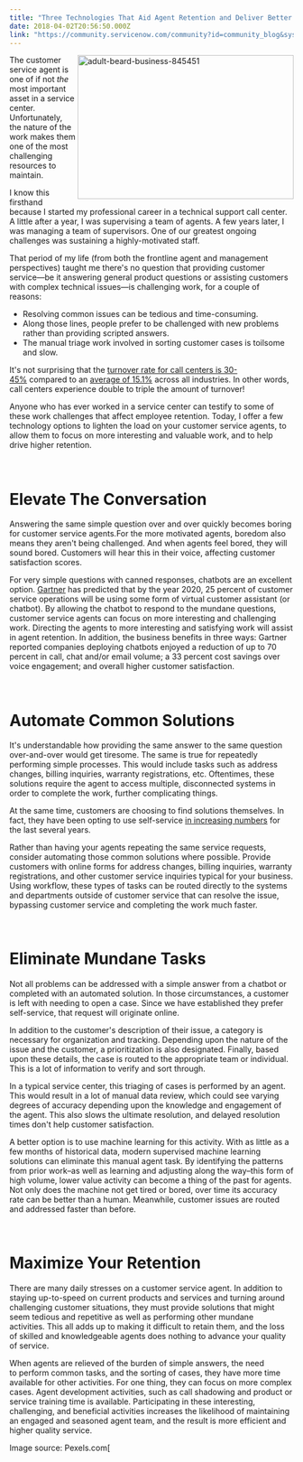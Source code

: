 ```yaml
---
title: "Three Technologies That Aid Agent Retention and Deliver Better Customer Service"
date: 2018-04-02T20:56:50.000Z
link: "https://community.servicenow.com/community?id=community_blog&sys_id=06ec8420db5d57c42d1efb651f961957"
---
```

<p><img class="alignnone  wp-image-3120" src="https://insightsincustomerservice.files.wordpress.com/2018/04/adult-beard-business-845451.jpg" alt="adult-beard-business-845451" width="383" height="255" align="right" />The customer service agent is one of if not <em>the</em> most important asset in a service center. Unfortunately, the nature of the work makes them one of the most challenging resources to maintain.</p>
<p>I know this firsthand because I started my professional career in a technical support call center. A little after a year, I was supervising a team of agents. A few years later, I was managing a team of supervisors. One of our greatest ongoing challenges was sustaining a highly-motivated staff.</p>
<p>That period of my life (from both the frontline agent and management perspectives) taught me there&#39;s no question that providing customer service—be it answering general product questions or assisting customers with complex technical issues—is challenging work, for a couple of reasons:</p>
<ul><li>Resolving common issues can be tedious and time-consuming.</li><li>Along those lines, people prefer to be challenged with new problems rather than providing scripted answers.</li><li>The manual triage work involved in sorting customer cases is toilsome and slow.</li></ul>
<p>It&#39;s not surprising that the <a title="w.qatc.org/winter-2015-connection/exploring-call-center-turnover-numbers/" href="http://www.qatc.org/winter-2015-connection/exploring-call-center-turnover-numbers/" rel="nofollow">turnover rate for call centers is 30-45%</a> compared to an <a title="ww.linkedin.com/pulse/does-your-organization-have-healthy-employee-turnover-somayeh-khataee" href="https://www.linkedin.com/pulse/does-your-organization-have-healthy-employee-turnover-somayeh-khataee" rel="nofollow">average of 15.1%</a> across all industries. In other words, call centers experience double to triple the amount of turnover!</p>
<p>Anyone who has ever worked in a service center can testify to some of these work challenges that affect employee retention. Today, I offer a few technology options to lighten the load on your customer service agents, to allow them to focus on more interesting and valuable work, and to help drive higher retention.</p>
<p> </p>
<h1>Elevate The Conversation</h1>
<p>Answering the same simple question over and over quickly becomes boring for customer service agents.For the more motivated agents, boredom also means they aren&#39;t being challenged. And when agents feel bored, they will sound bored. Customers will hear this in their voice, affecting customer satisfaction scores.</p>
<p>For very simple questions with canned responses, chatbots are an excellent option. <a href="https://www.gartner.com/newsroom/id/3858564" rel="nofollow">Gartner</a> has predicted that by the year 2020, 25 percent of customer service operations will be using some form of virtual customer assistant (or chatbot). By allowing the chatbot to respond to the mundane questions, customer service agents can focus on more interesting and challenging work. Directing the agents to more interesting and satisfying work will assist in agent retention. In addition, the business benefits in three ways: Gartner reported companies deploying chatbots enjoyed a reduction of up to 70 percent in call, chat and/or email volume; a 33 percent cost savings over voice engagement; and overall higher customer satisfaction.</p>
<p> </p>
<h1>Automate Common Solutions</h1>
<p>It&#39;s understandable how providing the same answer to the same question over-and-over would get tiresome. The same is true for repeatedly performing simple processes. This would include tasks such as address changes, billing inquiries, warranty registrations, etc. Oftentimes, these solutions require the agent to access multiple, disconnected systems in order to complete the work, further complicating things.</p>
<p>At the same time, customers are choosing to find solutions themselves. In fact, they have been opting to use self-service <a href="https://go.forrester.com/blogs/top-customer-service-trends-for-2018/" target="_blank" rel="nofollow">in increasing numbers</a> for the last several years.</p>
<p>Rather than having your agents repeating the same service requests, consider automating those common solutions where possible. Provide customers with online forms for address changes, billing inquiries, warranty registrations, and other customer service inquiries typical for your business. Using workflow, these types of tasks can be routed directly to the systems and departments outside of customer service that can resolve the issue, bypassing customer service and completing the work much faster.</p>
<p> </p>
<h1>Eliminate Mundane Tasks</h1>
<p>Not all problems can be addressed with a simple answer from a chatbot or completed with an automated solution. In those circumstances, a customer is left with needing to open a case. Since we have established they prefer self-service, that request will originate online.</p>
<p>In addition to the customer&#39;s description of their issue, a category is necessary for organization and tracking. Depending upon the nature of the issue and the customer, a prioritization is also designated. Finally, based upon these details, the case is routed to the appropriate team or individual. This is a lot of information to verify and sort through.</p>
<p>In a typical service center, this triaging of cases is performed by an agent. This would result in a lot of manual data review, which could see varying degrees of accuracy depending upon the knowledge and engagement of the agent. This also slows the ultimate resolution, and delayed resolution times don&#39;t help customer satisfaction.</p>
<p>A better option is to use machine learning for this activity. With as little as a few months of historical data, modern supervised machine learning solutions can eliminate this manual agent task. By identifying the patterns from prior work–as well as learning and adjusting along the way–this form of high volume, lower value activity can become a thing of the past for agents. Not only does the machine not get tired or bored, over time its accuracy rate can be better than a human. Meanwhile, customer issues are routed and addressed faster than before.</p>
<p> </p>
<h1>Maximize Your Retention</h1>
<p>There are many daily stresses on a customer service agent. In addition to staying up-to-speed on current products and services and turning around challenging customer situations, they must provide solutions that might seem tedious and repetitive as well as performing other mundane activities. This all adds up to making it difficult to retain them, and the loss of skilled and knowledgeable agents does nothing to advance your quality of service.</p>
<p>When agents are relieved of the burden of simple answers, the need to perform common tasks, and the sorting of cases, they have more time available for other activities. For one thing, they can focus on more complex cases. Agent development activities, such as call shadowing and product or service training time is available. Participating in these interesting, challenging, and beneficial activities increases the likelihood of maintaining an engaged and seasoned agent team, and the result is more efficient and higher quality service.</p>
<p>Image source: Pexels.com[</p>